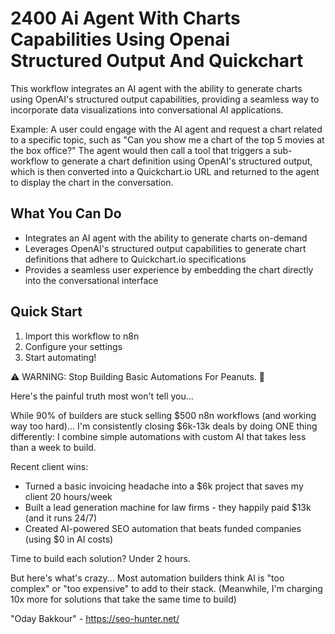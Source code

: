 # 2400 Ai Agent With Charts Capabilities Using Openai Structured Output And Quickchart

This workflow integrates an AI agent with the ability to generate charts using OpenAI's structured output capabilities, providing a seamless way to incorporate data visualizations into conversational AI applications.

Example: A user could engage with the AI agent and request a chart related to a specific topic, such as "Can you show me a chart of the top 5 movies at the box office?" The agent would then call a tool that triggers a sub-workflow to generate a chart definition using OpenAI's structured output, which is then converted into a Quickchart.io URL and returned to the agent to display the chart in the conversation.

## What You Can Do
- Integrates an AI agent with the ability to generate charts on-demand
- Leverages OpenAI's structured output capabilities to generate chart definitions that adhere to Quickchart.io specifications
- Provides a seamless user experience by embedding the chart directly into the conversational interface

## Quick Start
1. Import this workflow to n8n
2. Configure your settings
3. Start automating!

⚠️ WARNING: Stop Building Basic Automations For Peanuts. 🚫

Here's the painful truth most won't tell you...

While 90% of builders are stuck selling $500 n8n workflows (and working way too hard)...
I'm consistently closing $6k-13k deals by doing ONE thing differently:
I combine simple automations with custom AI that takes less than a week to build.

Recent client wins:
* Turned a basic invoicing headache into a $6k project that saves my client 20 hours/week
* Built a lead generation machine for law firms - they happily paid $13k (and it runs 24/7)
* Created AI-powered SEO automation that beats funded companies (using $0 in AI costs)

Time to build each solution? Under 2 hours.

But here's what's crazy...
Most automation builders think AI is "too complex" or "too expensive" to add to their stack.
(Meanwhile, I'm charging 10x more for solutions that take the same time to build)

"Oday Bakkour" - https://seo-hunter.net/
